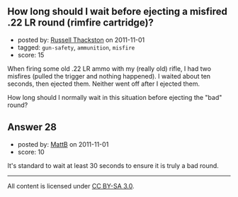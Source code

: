 ## How long should I wait before ejecting a misfired .22 LR round (rimfire cartridge)?

- posted by: [Russell Thackston](https://stackexchange.com/users/-1/44-russell-thackston) on 2011-11-01
- tagged: `gun-safety`, `ammunition`, `misfire`
- score: 15

When firing some old .22 LR ammo with my (really old) rifle, I had two misfires (pulled the trigger and nothing happened). I waited about ten seconds, then ejected them. Neither went off after I ejected them.

How long should I normally wait in this situation before ejecting the "bad" round?


## Answer 28

- posted by: [MattB](https://stackexchange.com/users/-1/24-mattb) on 2011-11-01
- score: 10

It's standard to wait at least 30 seconds to ensure it is truly a bad round.



---

All content is licensed under [CC BY-SA 3.0](https://creativecommons.org/licenses/by-sa/3.0/).
